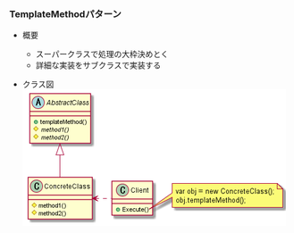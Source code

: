 ﻿### TemplateMethodパターン

* 概要
  - スーパークラスで処理の大枠決めとく
  - 詳細な実装をサブクラスで実装する

* クラス図  
![クラス図](img/class/class.png)
